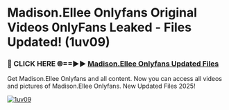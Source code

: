 # Madison.Ellee Onlyfans Original Videos 0nlyFans Leaked - Files Updated! (1uv09)

<h3>🔴 CLICK HERE 🌐==►► <a href="https://tinyurl.com/ehrbuxhb" rel="nofollow">Madison.Ellee Onlyfans Updated Files</a></h3>

Get Madison.Ellee Onlyfans and all content. Now you can access all videos and pictures of Madison.Ellee Onlyfans. New Updated Files 2025!

[![1uv09](https://i.imgur.com/lVYEuWS.gif)](https://tinyurl.com/ehrbuxhb)
